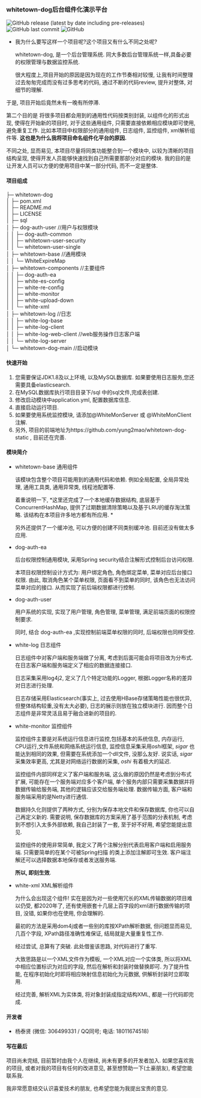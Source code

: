 ### whitetown-dog后台组件化演示平台

<!-- Add buttons here -->

![GitHub release (latest by date including pre-releases)](https://img.shields.io/badge/realse-0.0.1-blue.svg)
![GitHub last commit](https://img.shields.io/badge/last%20commit-Aug-blue.svg)
![GitHub](https://img.shields.io/badge/license-Apache2.0-orange.svg)

<!-- Describe your project in brief -->

- 我为什么要写这样一个项目呢?这个项目又有什么不同之处呢?
  
  whitetown-dog, 是一个后台管理系统. 同大多数后台管理系统一样,具备必要的权限管理与数据监控系统.

  很大程度上,项目开始的原因是因为现在的工作节奏相对较慢, 让我有时间整理过去匆匆完成而没有过多思考的代码, 
 通过不断的代码review, 提升对整体, 对细节的理解. 
 
 于是, 项目开始后竟然未有一晚有所停滞.  

  第二个目的是 将很多项目都会用到的通用性代码按类别封装, 以组件化的形式出现, 使得在开始新的项目时, 
对于这些通用组件, 只需要直接依赖相应模块即可使用, 避免重复工作. 
比如本项目中权限部分的通用组件, 日志组件, 监控组件, xml解析组件等. **这也是为什么我将项目命名组件化平台的原因.**

  不同之处, 显而易见, 本项目尽量将同类功能整合到一个模块中, 
以较为清晰的项目结构呈现, 使得开发人员能够快速找到自己所需要那部分对应的模块. 
我的目的是让开发人员可以方便的使用项目中某一部分代码, 而不一定是整体.

#### 项目组成
├─ whitetown-dog  
│  ├─ pom.xml  
│  ├─ README.md  
│  ├─ LICENSE  
│  ├─ sql  
│  ├─ dog-auth-user     //用户与权限模块  
│  │  ├─ dog-auth-common  
│  │  ├─ whitetown-user-security  
│  │  └─ whitetown-user-single  
│  ├─ whitetown-base        //通用模块  
│  │  └─ WhiteExpireMap  
│  ├─ whitetown-components      //主要组件  
│  │  ├─ dog-auth-ea  
│  │  ├─ white-es-config  
│  │  ├─ white-re-config  
│  │  ├─ white-monitor  
│  │  ├─ white-upload-down  
│  │  └─ white-xml  
│  ├─ whitetown-log     //日志  
│  │  ├─ white-log-base  
│  │  ├─ white-log-client  
│  │  ├─ white-log-web-client  //web服务操作日志客户端  
│  │  └─ white-log-server  
│  └─ whitetown-dog-main    //启动模块  

#### 快速开始
1. 您需要保证JDK1.8及以上环境, 以及MySQL数据库. 如果要使用日志服务,您还需要具备elasticsearch. 
2. 在MySQL数据库执行项目目录下/sql 中的sql文件,完成表创建.
3. 修改启动模块中application.yml, 配置数据库信息. 
4. 直接启动运行项目.
5. 如果要使用系统监控模块, 请添加@WhiteMonServer 或 @WhiteMonClient 注解. 
6. 另外, 项目的前端地址为https://github.com/yung2mao/whitetown-dog-static , 目前还在完善. 

#### 模块简介
- whitetown-base 通用组件

  该模块包含整个项目可能用到的通用代码和依赖. 例如全局配置, 全局异常处理, 通用工具类, 通用异常类, 线程池配置等. 

  着重说明一下, *这里还完成了一个本地缓存数据结构, 底层基于ConcurrentHashMap, 
提供了过期数据清除策略以及基于LRU的缓存淘汰策略. 该结构在本项目许多地方都有所应用. *

  另外还提供了一个缓冲池, 可以方便的创建不同类别缓冲池. 目前还没有做太多应用.

- dog-auth-ea
  
  后台权限控制通用模块, 采用Spring security结合注解形式控制后台访问权限. 
  
  本项目权限控制设计方式为: 用户绑定角色, 角色绑定菜单, 
  菜单对应后台接口权限. 由此, 取消角色某个菜单权限, 页面看不到菜单的同时, 该角色也无法访问菜单对应的接口. 从而实现了前后端权限都进行控制.

- dog-auth-user
  
  用户系统的实现, 实现了用户管理, 角色管理, 菜单管理, 满足前端页面的权限控制要求. 
  
  同时, 结合 dog-auth-ea ,实现控制前端菜单权限的同时, 后端权限也同样受控.

- white-log 日志组件

  日志组件中对客户端和服务端做了分离, 考虑到后面可能会将项目改为分布式. 在日志客户端和服务端定义了相应的数据连接接口.
  
  日志采集采用log4j2, 定义了几个特定功能的Logger, 根据Logger名称的差异对日志进行处理.
  
  日志存储采用Elasticsearch(事实上, 过去使用HBase存储策略性能也很优异,但整体结构较重,没有太大必要), 
  日志的展示则放在独立模块进行. 因而整个日志组件是非常灵活且易于融合进新的项目的.
  
- white-monitor 监控组件

  监控组件主要是对系统运行信息进行监控,包括基本的系统信息, 内存运行, CPU运行,文件系统和网络系统运行信息, 
  监控信息采集采用*oshi*框架, *sigar* 也能达到相同的效果, 但需要在系统添加一个dll文件, 没那么友好. 
  说实话, *sigar* 采集效率更高, 尤其是对网络运行数据的采集, *oshi* 有着极大的延迟. 

  监控组件内部同样定义了客户端和服务端, 这么做的原因仍然是考虑到分布式扩展, 可能存在一个服务端对应多个客户端, 
  单个服务内部只需要采集数据并将数据传输给服务端, 其他的逻辑应该交给服务端处理.
  数据传输方面, 客户端和服务端采用的是Netty进行通信.
  
  数据持久化则提供了两种方式, 分别为保存本地文件和保存数据库, 你也可以自己再定义新的. 
  需要说明, 保存数据库的方案采用了基于范围的分表机制, 考虑到不想引入太多外部依赖, 我自己封装了一套, 
  至于好不好用, 希望您能提出意见. 
  
  监控组件的使用非常简单, 我定义了两个注解分别代表启用客户端和启用服务端. 只需要简单的在某个可被Spring扫描
  的类上添加注解即可生效. 客户端注解还可以选择数据本地保存或者发送服务端. 
  
  **所以, 即刻生效**. 
  
- white-xml XML解析组件

  为什么会出现这个组件! 实在是因为对一些使用冗长的XML传输数据的项目难以仍受, 都2020年了, 
  还有使用嵌套十几层上百字段的xml进行数据传输的项目, 没错, 如果你也在使用, 你会理解的. 
  
  最初的方法是采用dom4j或者一些别的库按XPath解析数据, 但问题显而易见, 几百个字段, XPath路径准确性难保证, 
  结局就是大量重复性工作.
  
  经过尝试, 总算有了突破. 此处借鉴该思路, 对代码进行了重写. 
  
  大致思路是以一个XML文件作为模板, 一个XML对应一个实体类, 所以将XML中相应位置标识为对应的字段, 然后在解析和封装时做替换即可. 
  为了提升性能, 在程序初始化时即将相应映射信息初始化为元数据, 供解析封装时立即取用. 
  
  经过完善, 解析XML为实体类, 将对象封装成指定结构XML, 都是一行代码即完成.

#### 开发者
- 杨泰贤 (微信: 306499331 / QQ同号; 电话: 18011674518)

#### 写在最后
  项目尚未完结, 目前暂时由我个人在继续, 尚未有更多的开发者加入. 如果您喜欢我的项目, 
  或者对我的项目有任何的改进意见, 甚至想赞助一下(土豪朋友), 希望您能联系我.
  
  我非常愿意结交认识喜爱技术的朋友, 也希望您能为我提出宝贵的意见.
